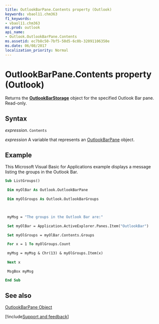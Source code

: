 ```yaml
---
title: OutlookBarPane.Contents property (Outlook)
keywords: vbaol11.chm363
f1_keywords:
- vbaol11.chm363
ms.prod: outlook
api_name:
- Outlook.OutlookBarPane.Contents
ms.assetid: ec7b8c50-7bf5-50d5-6c0b-32091106350e
ms.date: 06/08/2017
localization_priority: Normal
---
```



# OutlookBarPane.Contents property (Outlook)

Returns the  **[OutlookBarStorage](Outlook.OutlookBarStorage.md)** object for the specified Outlook Bar pane. Read-only.


## Syntax

_expression_. `Contents`

_expression_ A variable that represents an [OutlookBarPane](Outlook.OutlookBarPane.md) object.


## Example

This Microsoft Visual Basic for Applications example displays a message listing the groups in the Outlook Bar.


```vb
Sub ListGroups() 
 
 Dim myOlBar As Outlook.OutlookBarPane 
 
 Dim myOlGroups As Outlook.OutlookBarGroups 
 
 
 
 myMsg = "The groups in the Outlook Bar are:" 
 
 Set myOlBar = Application.ActiveExplorer.Panes.Item("OutlookBar") 
 
 Set myOlGroups = myOlBar.Contents.Groups 
 
 For x = 1 To myOlGroups.Count 
 
 myMsg = myMsg & Chr(13) & myOlGroups.Item(x) 
 
 Next x 
 
 MsgBox myMsg 
 
End Sub
```


## See also


[OutlookBarPane Object](Outlook.OutlookBarPane.md)

[!include[Support and feedback](~/includes/feedback-boilerplate.md)]